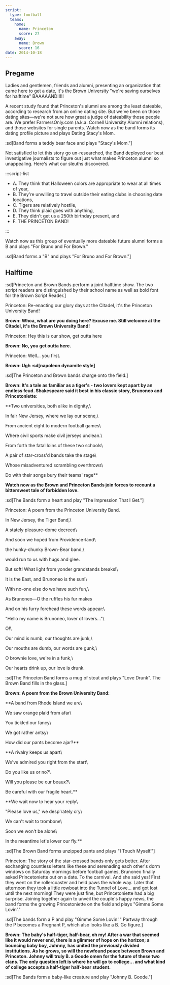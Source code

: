 ```yaml
---
script:
  type: football
  teams:
    home:
      name: Princeton
      score: 27
    away:
      name: Brown
      score: 16
date: 2014-10-18
---
```


## Pregame

Ladies and gentlemen, friends and alumni, presenting an organization that came here to get a date, it's the Brown University "we're saving ourselves for halftime" BAAAAAND!!!!!

A recent study found that Princeton's alumni are among the least dateable, according to research from an online dating site. But we've been on those dating sites—we're not sure how great a judge of dateability those people are. We prefer FarmersOnly.com (a.k.a. Cornell University Alumni relations), and those websites for single parents. Watch now as the band forms its dating profile picture and plays Dating Stacy's Mom.

:sd[Band forms a teddy bear face and plays "Stacy's Mom."]

Not satisfied to let this story go un-researched, the Band deployed our best investigative journalists to figure out just what makes Princeton alumni so unappealing. Here's what our sleuths discovered.

:::script-list

- A. They think that Halloween colors are appropriate to wear at all times of year,
- B. They're unwilling to travel outside their eating clubs in choosing date locations,
- C. Tigers are relatively hostile,
- D. They think plaid goes with anything,
- E. They didn't get us a 250th birthday present, and
- F. THE PRINCETON BAND!

:::

Watch now as this group of eventually more dateable future alumni forms a B and plays "For Bruno and For Brown."

:sd[Band forms a "B" and plays "For Bruno and For Brown."]

## Halftime

:sd[Princeton and Brown Bands perform a joint halftime show. The two script readers are distinguished by their school name as well as bold font for the Brown Script Reader.]

Princeton: Re-enacting our glory days at the Citadel, it's the Princeton University Band!

**Brown: Whoa, what are you doing here? Excuse me. Still welcome at the Citadel, it's the Brown University Band!**

Princeton: Hey this is our show, get outta here

**Brown: No, you get outta here.**

Princeton: Well... you first.

**Brown: Ugh :sd[napoleon dynamite style]**

:sd[The Princeton and Brown bands charge onto the field.]

**Brown: It's a tale as familiar as a tiger's - two lovers kept apart by an endless feud. Shakespeare said it best in his classic story, Brunoneo and Princetoniette:**

\*\*Two universities, both alike in dignity,\

In fair New Jersey, where we lay our scene,\

From ancient eight to modern football games\

Where civil sports make civil jerseys unclean.\

From forth the fatal loins of these two schools\

A pair of star-cross'd bands take the stage\

Whose misadventured scrambling overthrows\

Do with their songs bury their teams' rage\*\*

**Watch now as the Brown and Princeton Bands join forces to recount a bittersweet tale of forbidden love.**

:sd[The Bands form a heart and play "The Impression That I Get."]

Princeton: A poem from the Princeton University Band.

In New Jersey, the Tiger Band,\

A stately pleasure-dome decreed\

And soon we hoped from Providence-land\

the hunky-chunky Brown-Bear band,\

would run to us with hugs and glee.

But soft! What light from yonder grandstands breaks!\

It is the East, and Brunoneo is the sun!\

With no-one else do we have such fun,\

As Brunoneo—O the ruffles his fur makes

And on his furry forehead these words appear:\

"Hello my name is Brunoneo, lover of lovers..."\

O!\

Our mind is numb, our thoughts are junk,\

Our mouths are dumb, our words are gunk,\

O brownie love, we're in a funk,\

Our hearts drink up, our love is drunk.

:sd[The Princeton Band forms a mug of stout and plays "Love Drunk". The Brown Band fills in the glass.]

**Brown: A poem from the Brown University Band:**

\*\*A band from Rhode Island we are\

We saw orange plaid from afar\

You tickled our fancy\

We got rather antsy\

How did our pants become ajar?\*\*

\*\*A rivalry keeps us apart\

We've admired you right from the start\

Do you like us or no?\

Will you please be our beaux?\

Be careful with our fragile heart.\*\*

\*\*We wait now to hear your reply\

"Please love us," we desp'rately cry\

We can't wait to trombone\

Soon we won't be alone\

In the meantime let's lower our fly.\*\*

:sd[The Brown Band forms unzipped pants and plays "I Touch Myself."]

Princeton: The story of the star-crossed bands only gets better. After exchanging countless letters like these and serenading each other's dorm windows on Saturday mornings before football games, Brunoneo finally asked Princetoniette out on a date. To the carnival. And she said yes! First they went on the rollercoaster and held paws the whole way. Later that afternoon they took a little rowboat into the Tunnel of Love... and got lost until the next morning! They were just fine, but Princetoniette had a big surprise. Joining together again to unveil the couple's happy news, the band forms the growing Princetoniette on the field and plays "Gimme Some Lovin'."

:sd[The bands form a P and play "Gimme Some Lovin.'" Partway through the P becomes a Pregnant P, which also looks like a B. Go figure.]

**Brown: The baby's half-tiger, half-bear, oh my! After a war that seemed like it would never end, there is a glimmer of hope on the horizon; a bouncing baby boy, Johnny, has united the previously divided institutions. As he grows, so will the newfound peace between Brown and Princeton. Johnny will truly B. a Goode omen for the future of these two clans. The only question left is where he will go to college... and what kind of college accepts a half-tiger half-bear student.**

:sd[The Bands form a baby-like creature and play "Johnny B. Goode."]
